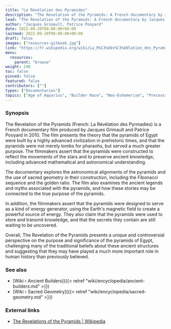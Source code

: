 ```yaml
---
title: "La Révélation des Pyramides"
description: "The Revelation of the Pyramids: A French documentary by Jacques Grimault and Patrice Pooyard about the Great Pyramids from the year 2010."
lead: "The Revelation of the Pyramids: A French documentary by Jacques Grimault and Patrice Pooyard about the Great Pyramids from the year 2010."
author: "Jacques Grimault, Patrice Pooyard"
date: 2022-09-20T00:00:00+00:00
lastmod: 2022-09-20T00:00:00+00:00
draft: false
images: ["resources-gitbook.jpg"]
link: "https://fr.wikipedia.org/wiki/La_R%C3%A9v%C3%A9lation_des_Pyramides"
menu:
  resources:
    parent: "browse"
weight: 240
toc: false
pinned: false
featured: false
contributors: [""]
types: ["Documentaries"]
topics: ["Age of Aquarius", "Builder Race", "Neo-Euhemerism", "Precession", "Pyramids", "The Tradition"]
---
```


### Synopsis

The Revelation of the Pyramids (French: La Révélation des Pyrmadies) is a French documentary film produced by Jacques Grimault and Patrice Pooyard in 2010. The film presents the theory that the pyramids of Egypt were built by a highly advanced civilization in prehistoric times, and that the pyramids were not merely tombs for pharaohs, but served a much greater purpose. The filmmakers assert that the pyramids were constructed to reflect the movements of the stars and to preserve ancient knowledge, including advanced mathematical and astronomical understanding.

The documentary explores the astronomical alignments of the pyramids and the use of sacred geometry in their construction, including the Fibonacci sequence and the golden ratio. The film also examines the ancient legends and myths associated with the pyramids, and how these stories may be connected to the true purpose of the pyramids.

In addition, the filmmakers assert that the pyramids were designed to serve as a kind of energy generator, using the Earth's magnetic field to create a powerful source of energy. They also claim that the pyramids were used to store and transmit knowledge, and that the secrets they contain are still waiting to be uncovered.

Overall, The Revelation of the Pyramids presents a unique and controversial perspective on the purpose and significance of the pyramids of Egypt, challenging many of the traditional beliefs about these ancient structures and suggesting that they may have played a much more important role in human history than previously believed.

### See also

- [Wiki › Ancient Builders]({{< relref "wiki/encyclopedia/ancient-builders.md" >}})
- [Wiki › Sacred Geometry]({{< relref "wiki/encyclopedia/sacred-geometry.md" >}})

### External links

- [The Revelations of the Pyramids | Wikipedia](https://en.wikipedia.org/wiki/The_Revelation_of_the_Pyramids)
